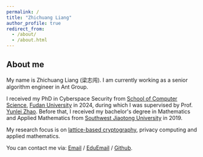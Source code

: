 ```yaml
---
permalink: /
title: "Zhichuang Liang"
author_profile: true
redirect_from: 
  - /about/
  - /about.html
---
```


## About me
My name is Zhichuang Liang (梁志闯). I am currently working as a senior algorithm engineer in Ant Group. 

I received my PhD in Cyberspace Security from [School of Computer Science](https://cs.fudan.edu.cn), [Fudan University](https://fudan.edu.cn) in 2024, during which I was supervised by Prof. [Yunlei Zhao](https://cs.fudan.edu.cn/3f/ba/c25909a278458/page.htm). Before that, I received my bachelor's degree in Mathematics and Applied Mathematics from [Southwest Jiaotong University](https://swjtu.edu.cn) in 2019. 

My research focus is on [lattice-based cryptography](https://en.wikipedia.org/wiki/Lattice-based_cryptography), privacy computing and applied mathematics. 

You can contact me via: [Email](mailto:zcliang19@163.com) / [EduEmail](mailto:zcliang21@m.fudan.edu.cn) / [Github](https://github.com/zhichuangliang).
